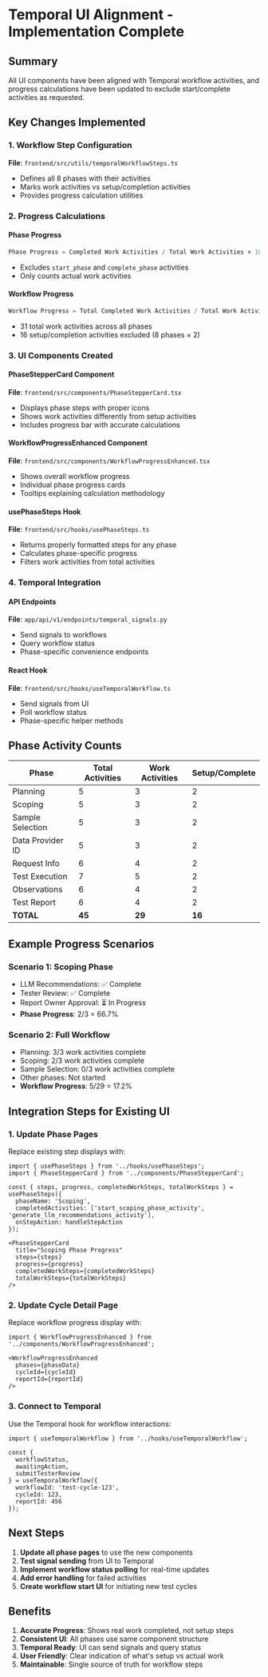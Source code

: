 # Temporal UI Alignment - Implementation Complete

## Summary

All UI components have been aligned with Temporal workflow activities, and progress calculations have been updated to exclude start/complete activities as requested.

## Key Changes Implemented

### 1. Workflow Step Configuration
**File**: `frontend/src/utils/temporalWorkflowSteps.ts`
- Defines all 8 phases with their activities
- Marks work activities vs setup/completion activities
- Provides progress calculation utilities

### 2. Progress Calculations

#### Phase Progress
```typescript
Phase Progress = Completed Work Activities / Total Work Activities × 100
```
- Excludes `start_phase` and `complete_phase` activities
- Only counts actual work activities

#### Workflow Progress
```typescript
Workflow Progress = Total Completed Work Activities / Total Work Activities × 100
```
- 31 total work activities across all phases
- 16 setup/completion activities excluded (8 phases × 2)

### 3. UI Components Created

#### PhaseStepperCard Component
**File**: `frontend/src/components/PhaseStepperCard.tsx`
- Displays phase steps with proper icons
- Shows work activities differently from setup activities
- Includes progress bar with accurate calculations

#### WorkflowProgressEnhanced Component
**File**: `frontend/src/components/WorkflowProgressEnhanced.tsx`
- Shows overall workflow progress
- Individual phase progress cards
- Tooltips explaining calculation methodology

#### usePhaseSteps Hook
**File**: `frontend/src/hooks/usePhaseSteps.ts`
- Returns properly formatted steps for any phase
- Calculates phase-specific progress
- Filters work activities from total activities

### 4. Temporal Integration

#### API Endpoints
**File**: `app/api/v1/endpoints/temporal_signals.py`
- Send signals to workflows
- Query workflow status
- Phase-specific convenience endpoints

#### React Hook
**File**: `frontend/src/hooks/useTemporalWorkflow.ts`
- Send signals from UI
- Poll workflow status
- Phase-specific helper methods

## Phase Activity Counts

| Phase | Total Activities | Work Activities | Setup/Complete |
|-------|-----------------|-----------------|----------------|
| Planning | 5 | 3 | 2 |
| Scoping | 5 | 3 | 2 |
| Sample Selection | 5 | 3 | 2 |
| Data Provider ID | 5 | 3 | 2 |
| Request Info | 6 | 4 | 2 |
| Test Execution | 7 | 5 | 2 |
| Observations | 6 | 4 | 2 |
| Test Report | 6 | 4 | 2 |
| **TOTAL** | **45** | **29** | **16** |

## Example Progress Scenarios

### Scenario 1: Scoping Phase
- LLM Recommendations: ✅ Complete
- Tester Review: ✅ Complete
- Report Owner Approval: ⏳ In Progress
- **Phase Progress**: 2/3 = 66.7%

### Scenario 2: Full Workflow
- Planning: 3/3 work activities complete
- Scoping: 2/3 work activities complete
- Sample Selection: 0/3 work activities complete
- Other phases: Not started
- **Workflow Progress**: 5/29 = 17.2%

## Integration Steps for Existing UI

### 1. Update Phase Pages
Replace existing step displays with:
```tsx
import { usePhaseSteps } from '../hooks/usePhaseSteps';
import { PhaseStepperCard } from '../components/PhaseStepperCard';

const { steps, progress, completedWorkSteps, totalWorkSteps } = usePhaseSteps({
  phaseName: 'Scoping',
  completedActivities: ['start_scoping_phase_activity', 'generate_llm_recommendations_activity'],
  onStepAction: handleStepAction
});

<PhaseStepperCard 
  title="Scoping Phase Progress"
  steps={steps}
  progress={progress}
  completedWorkSteps={completedWorkSteps}
  totalWorkSteps={totalWorkSteps}
/>
```

### 2. Update Cycle Detail Page
Replace workflow progress display with:
```tsx
import { WorkflowProgressEnhanced } from '../components/WorkflowProgressEnhanced';

<WorkflowProgressEnhanced 
  phases={phaseData}
  cycleId={cycleId}
  reportId={reportId}
/>
```

### 3. Connect to Temporal
Use the Temporal hook for workflow interactions:
```tsx
import { useTemporalWorkflow } from '../hooks/useTemporalWorkflow';

const { 
  workflowStatus,
  awaitingAction,
  submitTesterReview 
} = useTemporalWorkflow({
  workflowId: 'test-cycle-123',
  cycleId: 123,
  reportId: 456
});
```

## Next Steps

1. **Update all phase pages** to use the new components
2. **Test signal sending** from UI to Temporal
3. **Implement workflow status polling** for real-time updates
4. **Add error handling** for failed activities
5. **Create workflow start UI** for initiating new test cycles

## Benefits

1. **Accurate Progress**: Shows real work completed, not setup steps
2. **Consistent UI**: All phases use same component structure
3. **Temporal Ready**: UI can send signals and query status
4. **User Friendly**: Clear indication of what's setup vs actual work
5. **Maintainable**: Single source of truth for workflow steps